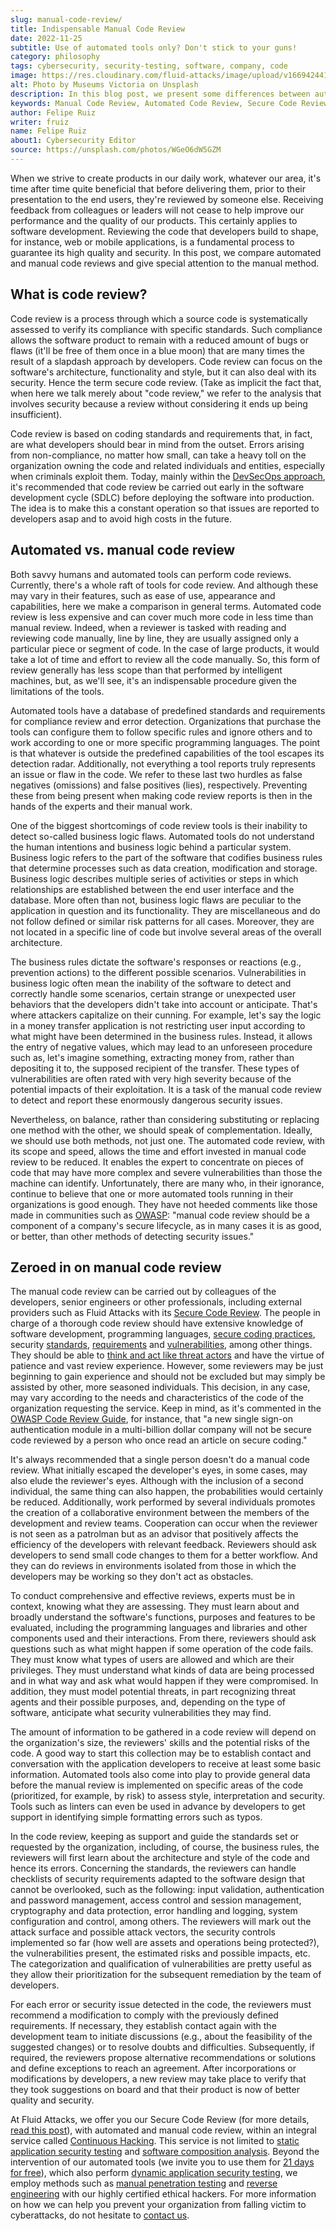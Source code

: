 ```yaml
---
slug: manual-code-review/
title: Indispensable Manual Code Review
date: 2022-11-25
subtitle: Use of automated tools only? Don't stick to your guns!
category: philosophy
tags: cybersecurity, security-testing, software, company, code
image: https://res.cloudinary.com/fluid-attacks/image/upload/v1669424410/blog/manual-code-review/cover_manual_code_review.webp
alt: Photo by Museums Victoria on Unsplash
description: In this blog post, we present some differences between automated and manual code reviews and emphasize the latter and the procedures performed by the reviewers.
keywords: Manual Code Review, Automated Code Review, Secure Code Review, Business Logic, Standards, Requirements, Vulnerabilities, Ethical Hacking, Pentesting
author: Felipe Ruiz
writer: fruiz
name: Felipe Ruiz
about1: Cybersecurity Editor
source: https://unsplash.com/photos/WGeO6dW5GZM
---
```


When we strive to create products in our daily work,
whatever our area,
it's time after time quite beneficial that
before delivering them,
prior to their presentation to the end users,
they're reviewed by someone else.
Receiving feedback from colleagues or leaders will not cease
to help improve our performance
and the quality of our products.
This certainly applies to software development.
Reviewing the code that developers build to shape,
for instance,
web or mobile applications,
is a fundamental process to guarantee its high quality and security.
In this post,
we compare automated and manual code reviews
and give special attention to the manual method.

## What is code review?

Code review is a process
through which a source code is systematically assessed
to verify its compliance with specific standards.
Such compliance allows the software product to remain
with a reduced amount of bugs or flaws
(it'll be free of them once in a blue moon)
that are many times the result of a slapdash approach by developers.
Code review can focus on the software's architecture,
functionality and style,
but it can also deal with its security.
Hence the term secure code review.
(Take as implicit the fact that,
when here we talk merely about "code review,"
we refer to the analysis that involves security
because a review without considering it
ends up being insufficient).

Code review is based on coding standards and requirements that,
in fact,
are what developers should bear in mind from the outset.
Errors arising from non-compliance,
no matter how small,
can take a heavy toll on the organization owning the code
and related individuals and entities,
especially when criminals exploit them.
Today,
mainly within the [DevSecOps approach](../devsecops-concept/),
it's recommended that code review be carried out early
in the software development cycle (SDLC)
before deploying the software into production.
The idea is to make this a constant operation
so that issues are reported to developers asap
and to avoid high costs in the future.

## Automated vs. manual code review

Both savvy humans and automated tools can perform code reviews.
Currently,
there's a whole raft of tools for code review.
And although these may vary in their features,
such as ease of use,
appearance and capabilities,
here we make a comparison in general terms.
Automated code review is less expensive
and can cover much more code in less time than manual review.
Indeed,
when a reviewer is tasked with reading and reviewing code manually,
line by line,
they are usually assigned only a particular piece or segment of code.
In the case of large products,
it would take a lot of time and effort to review all the code manually.
So,
this form of review generally has less scope
than that performed by intelligent machines,
but,
as we'll see,
it's an indispensable procedure given the limitations of the tools.

Automated tools have a database of predefined standards
and requirements for compliance review and error detection.
Organizations that purchase the tools can configure them
to follow specific rules and ignore others
and to work according to one or more specific programming languages.
The point is that
whatever is outside the predefined capabilities of the tool
escapes its detection radar.
Additionally,
not everything a tool reports truly represents an issue or flaw in the code.
We refer to these last two hurdles as false negatives (omissions)
and false positives (lies),
respectively.
Preventing these from being present
when making code review reports
is then in the hands of the experts and their manual work.

One of the biggest shortcomings of code review tools is their inability
to detect so-called business logic flaws.
Automated tools do not understand the human intentions
and business logic behind a particular system.
Business logic refers to the part of the software
that codifies business rules
that determine processes such as data creation,
modification and storage.
Business logic describes multiple series of activities or steps
in which relationships are established
between the end user interface and the database.
More often than not,
business logic flaws are peculiar to the application in question
and its functionality.
They are miscellaneous
and do not follow defined or similar risk patterns for all cases.
Moreover,
they are not located in a specific line of code
but involve several areas of the overall architecture.

The business rules dictate the software's responses or reactions
(e.g., prevention actions)
to the different possible scenarios.
Vulnerabilities in business logic often mean the inability of the software
to detect and correctly handle some scenarios,
certain strange or unexpected user behaviors
that the developers didn't take into account or anticipate.
That's where attackers capitalize on their cunning.
For example,
let's say
the logic in a money transfer application is not restricting user input
according to what might have been determined
in the business rules.
Instead,
it allows the entry of negative values,
which may lead to an unforeseen procedure such as,
let's imagine something,
extracting money from,
rather than depositing it to,
the supposed recipient of the transfer.
These types of vulnerabilities are often rated with very high severity
because of the potential impacts of their exploitation.
It is a task of the manual code review
to detect and report these enormously dangerous security issues.

Nevertheless,
on balance,
rather than considering substituting or replacing one method with the other,
we should speak of complementation.
Ideally,
we should use both methods,
not just one.
The automated code review,
with its scope and speed,
allows the time and effort invested in manual code review to be reduced.
It enables the expert to concentrate on pieces of code
that may have more complex and severe vulnerabilities
than those the machine can identify.
Unfortunately,
there are many who,
in their ignorance,
continue to believe that one or more automated tools
running in their organizations
is good enough.
They have not heeded comments like those
made in communities such as [OWASP](https://owasp.org/www-pdf-archive/OWASP_Code_Review_Guide_v2.pdf):
"manual code review should be a component of a company's secure lifecycle,
as in many cases it is as good,
or better,
than other methods of detecting security issues."

## Zeroed in on manual code review

The manual code review can be carried out by colleagues of the developers,
senior engineers or other professionals,
including external providers
such as Fluid Attacks with its [Secure Code Review](../../solutions/secure-code-review/).
The people in charge of a thorough code review
should have extensive knowledge of software development,
programming languages, [secure coding practices](../secure-coding-practices/),
security [standards](https://docs.fluidattacks.com/criteria/compliance/),
[requirements](https://docs.fluidattacks.com/criteria/requirements/)
and [vulnerabilities](https://docs.fluidattacks.com/criteria/vulnerabilities/),
among other things.
They should be able to [think and act like threat actors](../thinking-like-hacker/)
and have the virtue of patience
and vast review experience.
However,
some reviewers may be just beginning to gain experience
and should not be excluded
but may simply be assisted by other,
more seasoned individuals.
This decision,
in any case,
may vary according to the needs
and characteristics of the code
of the organization requesting the service.
Keep in mind,
as it's commented in the [OWASP Code Review Guide](https://owasp.org/www-pdf-archive/OWASP_Code_Review_Guide_v2.pdf),
for instance,
that "a new single sign-on authentication module
in a multi-billion dollar company
will not be secure code reviewed
by a person who once read an article on secure coding."

It's always recommended that
a single person doesn't do a manual code review.
What initially escaped the developer's eyes,
in some cases,
may also elude the reviewer's eyes.
Although with the inclusion of a second individual,
the same thing can also happen,
the probabilities would certainly be reduced.
Additionally,
work performed by several individuals promotes the creation
of a collaborative environment
between the members of the development and review teams.
Cooperation can occur
when the reviewer is not seen as a patrolman
but as an advisor
that positively affects the efficiency of the developers
with relevant feedback.
Reviewers should ask developers to send small code changes to them
for a better workflow.
And they can do reviews in environments
isolated from those in which the developers may be working
so they don't act as obstacles.

To conduct comprehensive and effective reviews,
experts must be in context,
knowing what they are assessing.
They must learn about and broadly understand the software's functions,
purposes and features to be evaluated,
including the programming languages
and libraries and other components used
and their interactions.
From there,
reviewers should ask questions
such as what might happen if some operation of the code fails.
They must know what types of users are allowed
and which are their privileges.
They must understand what kinds of data are being processed
and in what way
and ask what would happen if they were compromised.
In addition,
they must model potential threats,
in part recognizing threat agents and their possible purposes,
and,
depending on the type of software,
anticipate what security vulnerabilities they may find.

The amount of information to be gathered in a code review
will depend on the organization's size,
the reviewers' skills
and the potential risks of the code.
A good way to start this collection
may be to establish contact and conversation
with the application developers
to receive at least some basic information.
Automated tools also come into play
to provide general data
before the manual review is implemented on specific areas of the code
(prioritized, for example, by risk)
to assess style,
interpretation and security.
Tools such as linters can even be used in advance by developers
to get support in identifying simple formatting errors
such as typos.

In the code review,
keeping as support and guide the standards
set or requested by the organization,
including,
of course,
the business rules,
the reviewers will first learn about the architecture
and style of the code
and hence its errors.
Concerning the standards,
the reviewers can handle checklists of security requirements
adapted to the software design
that cannot be overlooked,
such as the following:
input validation, authentication and password management,
access control and session management,
cryptography and data protection,
error handling and logging,
system configuration and control,
among others.
The reviewers will mark out the attack surface
and possible attack vectors,
the security controls implemented so far
(how well are assets and operations being protected?),
the vulnerabilities present,
the estimated risks and possible impacts,
etc.
The categorization and qualification of vulnerabilities
are pretty useful
as they allow their prioritization
for the subsequent remediation
by the team of developers.

For each error or security issue detected in the code,
the reviewers must recommend a modification
to comply with the previously defined requirements.
If necessary,
they establish contact again with the development team
to initiate discussions
(e.g., about the feasibility of the suggested changes)
or to resolve doubts and difficulties.
Subsequently,
if required,
the reviewers propose alternative recommendations or solutions
and define exceptions to reach an agreement.
After incorporations or modifications by developers,
a new review may take place
to verify that they took suggestions on board
and that their product is now of better quality and security.

At Fluid Attacks,
we offer you our Secure Code Review
(for more details,
[read this post](../secure-code-review/)),
with automated and manual code review,
within an integral service called [Continuous Hacking](../../services/continuous-hacking/).
This service is not limited to [static application security testing](../../categories/sast/)
and [software composition analysis](../../categories/sca/).
Beyond the intervention of our automated tools
(we invite you to use them for [21 days for free](../../free-trial/)),
which also perform [dynamic application security testing](../../categories/dast/),
we employ methods such as [manual penetration testing](../../solutions/penetration-testing/)
and [reverse engineering](../../categories/re/)
with our highly certified ethical hackers.
For more information
on how we can help you prevent your organization
from falling victim to cyberattacks,
do not hesitate
to [contact us](../../contact-us/).
